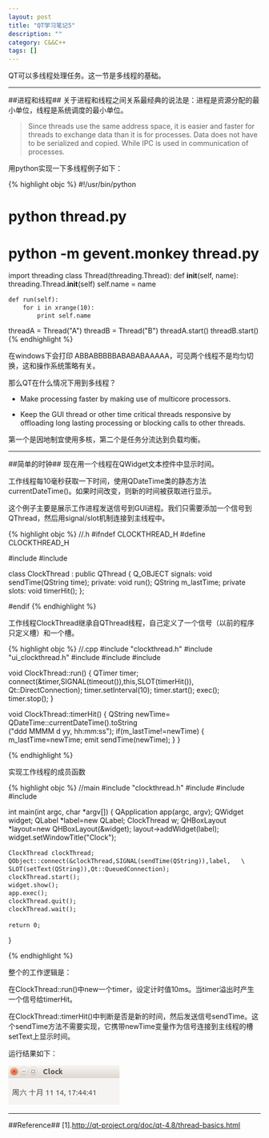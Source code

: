 ```yaml
---
layout: post
title: "QT学习笔记5"
description: ""
category: C&&C++
tags: []
---
```


QT可以多线程处理任务。这一节是多线程的基础。

-------------------------------------------------------------

##进程和线程##
关于进程和线程之间关系最经典的说法是：进程是资源分配的最小单位，线程是系统调度的最小单位。

> Since threads use the same address space, it is easier and faster for threads to exchange data than it is for processes. Data does not have to be serialized and copied. While IPC is used in communication of processes.

用python实现一下多线程例子如下：

{% highlight objc %}
#!/usr/bin/python
# python thread.py
# python -m gevent.monkey thread.py
import threading
class Thread(threading.Thread):
    def __init__(self, name):
        threading.Thread.__init__(self)
        self.name = name
   
    def run(self):
        for i in xrange(10):
            print self.name
threadA = Thread("A")
threadB = Thread("B")
threadA.start()
threadB.start()
{% endhighlight %}

在windows下会打印 ABBABBBBBABABABAAAAA，可见两个线程不是均匀切换，这和操作系统策略有关。

那么QT在什么情况下用到多线程？

+ Make processing faster by making use of multicore processors.
 
+ Keep the GUI thread or other time critical threads responsive by offloading long lasting processing or blocking calls to other threads.

第一个是因地制宜使用多核，第二个是任务分流达到负载均衡。

--------------------------------------------------------------------

##简单的时钟##
现在用一个线程在QWidget文本控件中显示时间。

工作线程每10毫秒获取一下时间，使用QDateTime类的静态方法currentDateTime()。如果时间改变，则新的时间被获取进行显示。

这个例子主要是展示工作进程发送信号到GUI进程。我们只需要添加一个信号到QThread，然后用signal/slot机制连接到主线程中。


{% highlight objc %}
//.h
#ifndef CLOCKTHREAD_H
#define CLOCKTHREAD_H

#include <QWidget>
#include <QThread>

class ClockThread : public QThread
{
    Q_OBJECT
signals:
    void sendTime(QString time);
private:
    void run();
    QString m_lastTime;
private slots:
    void timerHit();
};

#endif
{% endhighlight %}

工作线程ClockThread继承自QThread线程，自己定义了一个信号（以前的程序只定义槽）和一个槽。

{% highlight objc %}
//.cpp
#include "clockthread.h"
#include "ui_clockthread.h"
#include <QTimer>
#include <QString>
#include <QDateTime>

void ClockThread::run()
{
    QTimer timer;
    connect(&timer,SIGNAL(timeout()),this,SLOT(timerHit()), \
    Qt::DirectConnection);
    timer.setInterval(10);
    timer.start();
    exec();
    timer.stop();
}

void ClockThread::timerHit()
{
    QString newTime= QDateTime::currentDateTime().toString  \
    ("ddd MMMM d yy, hh:mm:ss");
    if(m_lastTime!=newTime)
    {
        m_lastTime=newTime;
        emit sendTime(newTime);
    }
}

{% endhighlight %}

实现工作线程的成员函数


{% highlight objc %}
//main
#include "clockthread.h"
#include <QApplication>
#include <QLabel>
#include <QHBoxLayout>

int main(int argc, char *argv[])
{
    QApplication app(argc, argv);
    QWidget widget;
    QLabel *label=new QLabel;
    ClockThread w;
    QHBoxLayout *layout=new QHBoxLayout(&widget);
    layout->addWidget(label);
    widget.setWindowTitle("Clock");

    ClockThread clockThread;
    QObject::connect(&clockThread,SIGNAL(sendTime(QString)),label,   \
    SLOT(setText(QString)),Qt::QueuedConnection);
    clockThread.start();
    widget.show();
    app.exec();
    clockThread.quit();
    clockThread.wait();

    return 0;
}

{% endhighlight %}

整个的工作逻辑是：

在ClockThread::run()中new一个timer，设定计时值10ms。当timer溢出时产生一个信号给timerHit。

在ClockThread::timerHit()中判断是否是新的时间，然后发送信号sendTime。这个sendTime方法不需要实现，它携带newTime变量作为信号连接到主线程的槽setText上显示时间。

运行结果如下：

![图片](/assets/images/QT5-1.png)



--------------------------------------------------------------------
##Reference##
[1].http://qt-project.org/doc/qt-4.8/thread-basics.html
